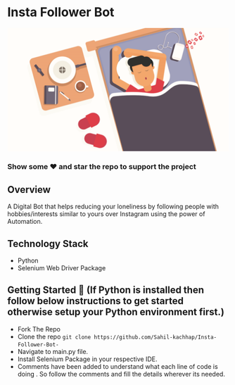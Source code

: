 # Insta Follower Bot

<p align="center">
<img width="800px"  src="automation.png">
</p>

### Show some :heart: and star the repo to support the project

## Overview
A Digital Bot that helps reducing your loneliness by following people with hobbies/interests similar to yours over Instagram using the power of Automation. 

## Technology Stack
- Python
- Selenium Web Driver Package

## Getting Started 🚀 (If Python is installed then follow below instructions to get started otherwise setup your Python environment first.)
- Fork The Repo
- Clone the repo `git clone https://github.com/Sahil-kachhap/Insta-Follower-Bot-`
- Navigate to main.py file.
- Install Selenium Package in your respective IDE.
- Comments have been added to understand what each line of code is doing . So follow the comments and fill the details wherever its needed.
